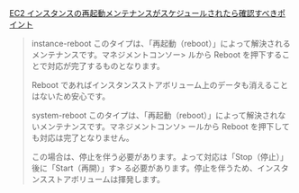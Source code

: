 [EC2 インスタンスの再起動メンテナンスがスケジュールされたら確認すべきポイント](https://blog.serverworks.co.jp/aws_ec2_instance_reboot_maintenance_scheduled#Stop--Start-%E3%82%92%E5%B8%B8%E3%81%AB%E8%A1%8C%E3%81%86%E3%81%AE%E3%81%8C%E9%81%8B%E7%94%A8%E4%B8%8A%E3%83%99%E3%82%BF%E3%83%BC)

> instance-reboot
> このタイプは、「再起動（reboot）」によって解決されるメンテナンスです。マネジメントコンソー> ルから Reboot を押下することで対応が完了するものとなります。
> 
> Reboot であればインスタンスストアボリューム上のデータも消えることはないため安心です。
> 
> system-reboot
> このタイプは、「再起動（reboot）」によって解決されないメンテナンスです。マネジメントコンソ> ールから Reboot を押下しても対応は完了となりません。
> 
> この場合は、停止を伴う必要があります。よって対応は「Stop（停止）」後に「Start（再開）」す> る必要があります。停止を伴うため、インスタンスストアボリュームは揮発します。

